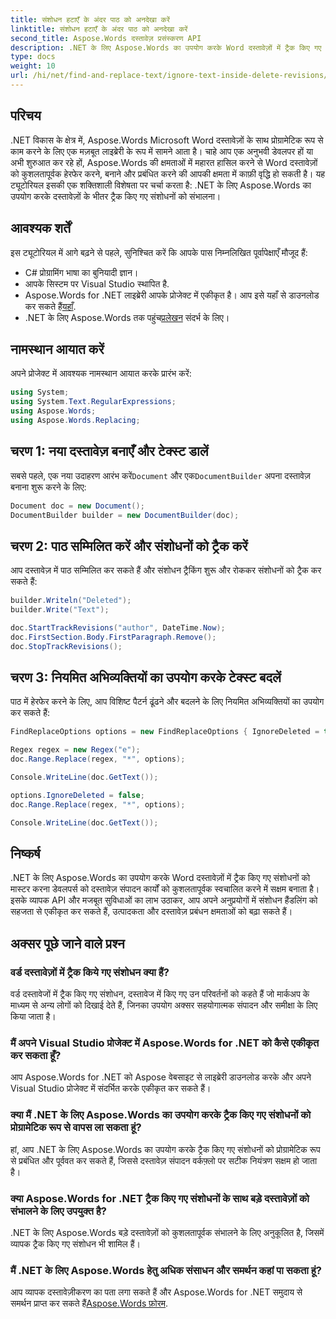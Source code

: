 ```yaml
---
title: संशोधन हटाएँ के अंदर पाठ को अनदेखा करें
linktitle: संशोधन हटाएँ के अंदर पाठ को अनदेखा करें
second_title: Aspose.Words दस्तावेज़ प्रसंस्करण API
description: .NET के लिए Aspose.Words का उपयोग करके Word दस्तावेज़ों में ट्रैक किए गए संशोधनों को संभालना सीखें। इस व्यापक ट्यूटोरियल के साथ दस्तावेज़ स्वचालन में महारत हासिल करें।
type: docs
weight: 10
url: /hi/net/find-and-replace-text/ignore-text-inside-delete-revisions/
---
```

## परिचय

.NET विकास के क्षेत्र में, Aspose.Words Microsoft Word दस्तावेज़ों के साथ प्रोग्रामेटिक रूप से काम करने के लिए एक मज़बूत लाइब्रेरी के रूप में सामने आता है। चाहे आप एक अनुभवी डेवलपर हों या अभी शुरुआत कर रहे हों, Aspose.Words की क्षमताओं में महारत हासिल करने से Word दस्तावेज़ों को कुशलतापूर्वक हेरफेर करने, बनाने और प्रबंधित करने की आपकी क्षमता में काफ़ी वृद्धि हो सकती है। यह ट्यूटोरियल इसकी एक शक्तिशाली विशेषता पर चर्चा करता है: .NET के लिए Aspose.Words का उपयोग करके दस्तावेज़ों के भीतर ट्रैक किए गए संशोधनों को संभालना।

## आवश्यक शर्तें

इस ट्यूटोरियल में आगे बढ़ने से पहले, सुनिश्चित करें कि आपके पास निम्नलिखित पूर्वापेक्षाएँ मौजूद हैं:
- C# प्रोग्रामिंग भाषा का बुनियादी ज्ञान।
- आपके सिस्टम पर Visual Studio स्थापित है.
-  Aspose.Words for .NET लाइब्रेरी आपके प्रोजेक्ट में एकीकृत है। आप इसे यहाँ से डाउनलोड कर सकते हैं[यहाँ](https://releases.aspose.com/words/net/).
- .NET के लिए Aspose.Words तक पहुंच[प्रलेखन](https://reference.aspose.com/words/net/) संदर्भ के लिए।

## नामस्थान आयात करें

अपने प्रोजेक्ट में आवश्यक नामस्थान आयात करके प्रारंभ करें:
```csharp
using System;
using System.Text.RegularExpressions;
using Aspose.Words;
using Aspose.Words.Replacing;
```
## चरण 1: नया दस्तावेज़ बनाएँ और टेक्स्ट डालें

 सबसे पहले, एक नया उदाहरण आरंभ करें`Document` और एक`DocumentBuilder` अपना दस्तावेज़ बनाना शुरू करने के लिए:
```csharp
Document doc = new Document();
DocumentBuilder builder = new DocumentBuilder(doc);
```

## चरण 2: पाठ सम्मिलित करें और संशोधनों को ट्रैक करें

आप दस्तावेज़ में पाठ सम्मिलित कर सकते हैं और संशोधन ट्रैकिंग शुरू और रोककर संशोधनों को ट्रैक कर सकते हैं:
```csharp
builder.Writeln("Deleted");
builder.Write("Text");

doc.StartTrackRevisions("author", DateTime.Now);
doc.FirstSection.Body.FirstParagraph.Remove();
doc.StopTrackRevisions();
```

## चरण 3: नियमित अभिव्यक्तियों का उपयोग करके टेक्स्ट बदलें

पाठ में हेरफेर करने के लिए, आप विशिष्ट पैटर्न ढूंढने और बदलने के लिए नियमित अभिव्यक्तियों का उपयोग कर सकते हैं:
```csharp
FindReplaceOptions options = new FindReplaceOptions { IgnoreDeleted = true };

Regex regex = new Regex("e");
doc.Range.Replace(regex, "*", options);

Console.WriteLine(doc.GetText());

options.IgnoreDeleted = false;
doc.Range.Replace(regex, "*", options);

Console.WriteLine(doc.GetText());
```

## निष्कर्ष

.NET के लिए Aspose.Words का उपयोग करके Word दस्तावेज़ों में ट्रैक किए गए संशोधनों को मास्टर करना डेवलपर्स को दस्तावेज़ संपादन कार्यों को कुशलतापूर्वक स्वचालित करने में सक्षम बनाता है। इसके व्यापक API और मजबूत सुविधाओं का लाभ उठाकर, आप अपने अनुप्रयोगों में संशोधन हैंडलिंग को सहजता से एकीकृत कर सकते हैं, उत्पादकता और दस्तावेज़ प्रबंधन क्षमताओं को बढ़ा सकते हैं।

## अक्सर पूछे जाने वाले प्रश्न

### वर्ड दस्तावेज़ों में ट्रैक किये गए संशोधन क्या हैं?
वर्ड दस्तावेजों में ट्रैक किए गए संशोधन, दस्तावेज में किए गए उन परिवर्तनों को कहते हैं जो मार्कअप के माध्यम से अन्य लोगों को दिखाई देते हैं, जिनका उपयोग अक्सर सहयोगात्मक संपादन और समीक्षा के लिए किया जाता है।

### मैं अपने Visual Studio प्रोजेक्ट में Aspose.Words for .NET को कैसे एकीकृत कर सकता हूँ?
आप Aspose.Words for .NET को Aspose वेबसाइट से लाइब्रेरी डाउनलोड करके और अपने Visual Studio प्रोजेक्ट में संदर्भित करके एकीकृत कर सकते हैं।

### क्या मैं .NET के लिए Aspose.Words का उपयोग करके ट्रैक किए गए संशोधनों को प्रोग्रामेटिक रूप से वापस ला सकता हूं?
हां, आप .NET के लिए Aspose.Words का उपयोग करके ट्रैक किए गए संशोधनों को प्रोग्रामेटिक रूप से प्रबंधित और पूर्ववत कर सकते हैं, जिससे दस्तावेज़ संपादन वर्कफ़्लो पर सटीक नियंत्रण सक्षम हो जाता है।

### क्या Aspose.Words for .NET ट्रैक किए गए संशोधनों के साथ बड़े दस्तावेज़ों को संभालने के लिए उपयुक्त है?
.NET के लिए Aspose.Words बड़े दस्तावेज़ों को कुशलतापूर्वक संभालने के लिए अनुकूलित है, जिसमें व्यापक ट्रैक किए गए संशोधन भी शामिल हैं।

### मैं .NET के लिए Aspose.Words हेतु अधिक संसाधन और समर्थन कहां पा सकता हूं?
आप व्यापक दस्तावेज़ीकरण का पता लगा सकते हैं और Aspose.Words for .NET समुदाय से समर्थन प्राप्त कर सकते हैं[Aspose.Words फ़ोरम](https://forum.aspose.com/c/words/8).
